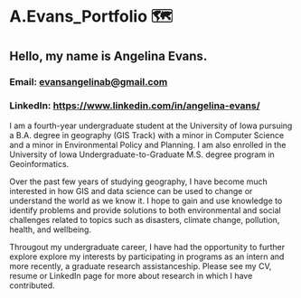 # A.Evans_Portfolio 🗺️
## Hello, my name is Angelina Evans. 

### Email: evansangelinab@gmail.com
### LinkedIn: https://www.linkedin.com/in/angelina-evans/

I am a fourth-year undergraduate student at the University of Iowa pursuing a B.A. degree in geography (GIS Track) with a minor in Computer Science and a minor in Environmental Policy and Planning. I am also enrolled in the University of Iowa Undergraduate-to-Graduate M.S. degree program in Geoinformatics.

Over the past few years of studying geography, I have become much interested in how GIS and data science can be used to change or understand the world as we know it. I hope to gain and use knowledge to identify problems and provide solutions to both environmental and social challenges related to topics such as disasters, climate change, pollution, health, and wellbeing. 

Througout my undergraduate career, I have had the opportunity to further explore explore my interests by participating in programs as an intern and more recently, a graduate research assistanceship. Please see my CV, resume or LinkedIn page for more about research in which I have contributed. 
